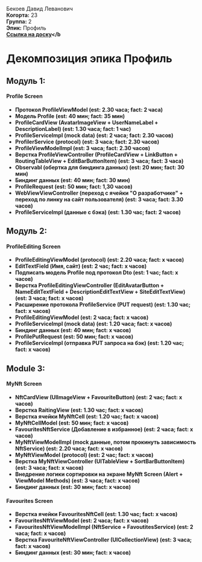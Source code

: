 Бекоев Давид Леванович\
<b>Когорта:</b> 23\
<b>Группа:</b> 2\
<b>Эпик:</b> Профиль\
<b>[Ссылка на доску](https://github.com/users/ilyanikitash/projects/2/views/3)</b
# Декомпозиция эпика Профиль

## Модуль 1:
 #### Profile Screen
- Протокол ProfileViewModel (est: 2.30 часа; fact: 2 часа)
- Модель Profile (est: 40 мин; fact: 35 мин)
- ProfileCardView (AvatarImageView + UserNameLabel + DescriptionLabel) (est: 1.30 часа; fact: 1 час)
- ProfileServiceImpl (mock data) (est: 2 часа; fact: 2.30 часов)
- ProfilerService (protocol) (est: 3 часа; fact: 2.30 часов)
- ProfileViewModelImpl (est: 3 часа; fact: 2.30 часов)
- Верстка ProfileViewController (ProfileCardView + LinkButton + RoutingTableView + EditBarButtonItem) (est: 3 часа; fact: 3 часа)
- Observabl<T> (обертка для биндинга данных) (est: 20 мин; fact: 30 мин)
- Биндинг данных (est: 40 мин; fact: 30 мин)
- ProfileRequest (est: 50 мин; fact: 1,30 часов)
- WebViewViewController (переход с ячейки "О разработчике" + переход по линку на сайт пользователя) (est: 3 часа; fact: 3.30 часов)
- ProfileServiceImpl (данные с бэка) (est: 1.30 час; fact: 2 часов)


## Модуль 2:
 #### ProfileEditing Screen
- ProfileEditingViewModel (protocol) (est: 2.20 часа; fact: x часов)
- EditTextField (Имя, сайт) (est: 2 час; fact: x часов)
- Подписать модель Profile под протокол Dto (est: 1 час; fact: x часов)
- Верстка ProfileEditingViewController (EditAvatarButton + NameEditTextField + DescriptionEditTextView + SiteEditTextView) (est: 3 часа; fact: x часов)
- Расширение протокола ProfileService (PUT request) (est: 1.30 час; fact: x часов)
- ProfileEditingViewModel (est: 2 часа; fact: x часов)
- ProfileServiceImpl (mock data) (est: 1.20 часа; fact: x часов)
- Биндинг данных (est: 40 мин; fact: x часов)
- ProfilePutRequest (est: 50 мин; fact: x часов)
- ProfileServiceImpl (отправка PUT запроса на бэк) (est: 1.20 час; fact: x часов)


## Module 3:
#### MyNft Screen
- NftCardView (UIImageView + FavouriteButton) (est: 2 час; fact: x часов)
- Верстка RaitingView (est: 1.30 час; fact: x часов)
- Верстка ячейки MyNftCell (est: 1.20 час; fact: x часов)
- MyNftCellModel (est: 50 мин; fact: x часов)
- FavouritesNftService (Добавление в избранное) (est: 2 часа; fact: x часов)
- MyNftViewModelImpl (mock данные, потом прокинуть зависимость NftService) (est: 2.20 часа; fact: x часов)
- MyNftViewModel (protocol) (est: 2 час; fact: x часов)
- Верстка MyNftViewController (UITableView + SortBarButtonItem) (est: 3 часа; fact: x часов)
- Внедрение логики сортировки на экране MyNft Screen (Alert + ViewModel Methods) (est: 3 часа; fact: x часов)
- Биндинг данных (est: 30 мин; fact: x часов)

#### Favourites Screen
- Верстка ячейки FavouritesNftCell (est: 1.30 час; fact: x часов)
- FavouritesNftViewModel (est: 2 часа; fact: x часов)
- FavouritesNftViewModelImpl (NftService + FavoutitesService) (est: 2 часа; fact: x часов)
- Верстка FavouriteNftViewController (UICollectionView) (est: 3 часа; fact: x часов)
- Биндинг данных (est: 30 мин; fact: x часов)

